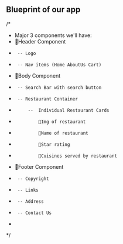 ## Blueprint of our app
/*
 * Major 3 components we'll have:
 * 🔸Header Component
 *      -- Logo
 *      -- Nav items (Home AboutUs Cart)
 *  🔸Body Component
 *      -- Search Bar with search button
 *      -- Restaurant Container
 *          --  Individual Restaurant Cards
 *              🔸Img of restaurant
 *              🔸Name of restaurant
 *              🔸Star rating
 *              🔸Cuisines served by restaurant
 * 🔸Footer Component
 *      -- Copyright
 *      -- Links
 *      -- Address
 *      -- Contact Us
 * 
 */